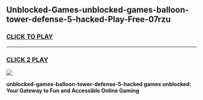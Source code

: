 
## Unblocked-Games-unblocked-games-balloon-tower-defense-5-hacked-Play-Free-07rzu
<h3>
<a href="https://premium76.site?title=unblocked-games-balloon-tower-defense-5-hacked&ref=23A">CLICK TO PLAY</a></h3>
<hr>

<h3>
<a href="https://premium76.site?title=unblocked-games-balloon-tower-defense-5-hacked&ref=23A">CLICK 2 PLAY</a>
  
</h3>

<a href="https://premium76.site?title=unblocked-games-balloon-tower-defense-5-hacked&ref=23A"><img src="https://clearcache.store/games.png"></a>


**unblocked-games-balloon-tower-defense-5-hacked games unblocked: Your Gateway to Fun and Accessible Online Gaming**
